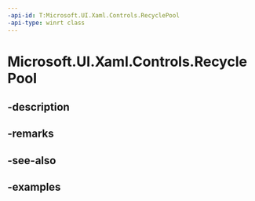 ```yaml
---
-api-id: T:Microsoft.UI.Xaml.Controls.RecyclePool
-api-type: winrt class
---
```


# Microsoft.UI.Xaml.Controls.RecyclePool

<!--
public class RecyclePool
-->


## -description

## -remarks

## -see-also

## -examples


